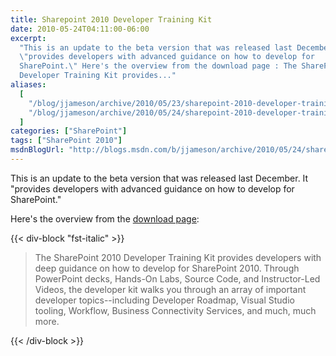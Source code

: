 ```yaml
---
title: Sharepoint 2010 Developer Training Kit
date: 2010-05-24T04:11:00-06:00
excerpt:
  "This is an update to the beta version that was released last December. It
  \"provides developers with advanced guidance on how to develop for
  SharePoint.\" Here's the overview from the download page : The SharePoint 2010
  Developer Training Kit provides..."
aliases:
  [
    "/blog/jjameson/archive/2010/05/23/sharepoint-2010-developer-training-kit.aspx",
    "/blog/jjameson/archive/2010/05/24/sharepoint-2010-developer-training-kit.aspx",
  ]
categories: ["SharePoint"]
tags: ["SharePoint 2010"]
msdnBlogUrl: "http://blogs.msdn.com/b/jjameson/archive/2010/05/24/sharepoint-2010-developer-training-kit.aspx"
---
```


This is an update to the beta version that was released last December. It
"provides developers with advanced guidance on how to develop for SharePoint."

Here's the overview from the
[download page](http://www.microsoft.com/downloads/details.aspx?FamilyID=83A80A0F-0906-4D7D-98E1-3DD6F58FF059&displaylang=en):

{{< div-block "fst-italic" >}}

> The SharePoint 2010 Developer Training Kit provides developers with deep
> guidance on how to develop for SharePoint 2010. Through PowerPoint decks,
> Hands-On Labs, Source Code, and Instructor-Led Videos, the developer kit walks
> you through an array of important developer topics--including Developer
> Roadmap, Visual Studio tooling, Workflow, Business Connectivity Services, and
> much, much more.

{{< /div-block >}}
